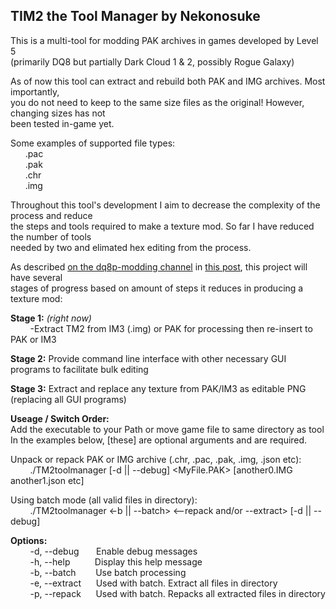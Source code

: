 ## TIM2 the Tool Manager by Nekonosuke  

This is a multi-tool for modding PAK archives in games developed by Level 5  
(primarily DQ8 but partially Dark Cloud 1 & 2, possibly Rogue Galaxy)  
  
As of now this tool can extract and rebuild both PAK and IMG archives. Most importantly,  
you do not need to keep to the same size files as the original! However, changing sizes has not  
been tested in-game yet.  
  
Some examples of supported file types:  
&nbsp;&nbsp;&nbsp;&nbsp;&nbsp;&nbsp;.pac  
&nbsp;&nbsp;&nbsp;&nbsp;&nbsp;&nbsp;.pak  
&nbsp;&nbsp;&nbsp;&nbsp;&nbsp;&nbsp;.chr  
&nbsp;&nbsp;&nbsp;&nbsp;&nbsp;&nbsp;.img  
  
Throughout this tool's development I aim to decrease the complexity of the process and reduce  
the steps and tools required to make a texture mod. So far I have reduced the number of tools  
needed by two and elimated hex editing from the process.  
  
As described [on the dq8p-modding channel](https://discord.gg/wxSfGqKmCJ "Yggdrasil Dragon Quest Modding Discord") in [this post](https://discord.com/channels/499582383067234305/1013548275447627836/1159629717763276900), this project will have several  
stages of progress based on amount of steps it reduces in producing a texture mod:  
  
**Stage 1:** *(right now)*  
&nbsp;&nbsp;&nbsp;&nbsp;&nbsp;&nbsp;&nbsp;&nbsp;-Extract TM2 from IM3 (.img) or PAK for processing then re-insert to PAK or IM3  
  
**Stage 2:** Provide command line interface with other necessary GUI programs to facilitate bulk editing  
  
**Stage 3:** Extract and replace any texture from PAK/IM3 as editable PNG (replacing all GUI programs)  
  
**Useage / Switch Order:**  
Add the executable to your Path or move game file to same directory as tool  
In the examples below, [these] are optional arguments and <these> are required.  
  
Unpack or repack PAK or IMG archive (.chr, .pac, .pak, .img, .json etc):  
&nbsp;&nbsp;&nbsp;&nbsp;&nbsp;&nbsp;&nbsp;&nbsp;./TM2toolmanager [-d || --debug] <MyFile.PAK> [another0.IMG another1.json etc]  
  
Using batch mode (all valid files in directory):  
&nbsp;&nbsp;&nbsp;&nbsp;&nbsp;&nbsp;&nbsp;&nbsp;./TM2toolmanager <-b || --batch> <--repack and/or --extract> [-d || --debug]  
  
**Options:**  
&nbsp;&nbsp;&nbsp;&nbsp;&nbsp;&nbsp;&nbsp;&nbsp;-d, --debug&nbsp;&nbsp;&nbsp;&nbsp;&nbsp;&nbsp;&nbsp;Enable debug messages  
&nbsp;&nbsp;&nbsp;&nbsp;&nbsp;&nbsp;&nbsp;&nbsp;-h, --help&nbsp;&nbsp;&nbsp;&nbsp;&nbsp;&nbsp;&nbsp;&nbsp;&nbsp;&nbsp;Display this help message  
&nbsp;&nbsp;&nbsp;&nbsp;&nbsp;&nbsp;&nbsp;&nbsp;-b, --batch&nbsp;&nbsp;&nbsp;&nbsp;&nbsp;&nbsp;&nbsp;&nbsp;Use batch processing  
&nbsp;&nbsp;&nbsp;&nbsp;&nbsp;&nbsp;&nbsp;&nbsp;-e, --extract&nbsp;&nbsp;&nbsp;&nbsp;&nbsp;&nbsp;Used with batch. Extract all files in directory  
&nbsp;&nbsp;&nbsp;&nbsp;&nbsp;&nbsp;&nbsp;&nbsp;-p, --repack&nbsp;&nbsp;&nbsp;&nbsp;&nbsp;&nbsp;Used with batch. Repacks all extracted files in directory  
